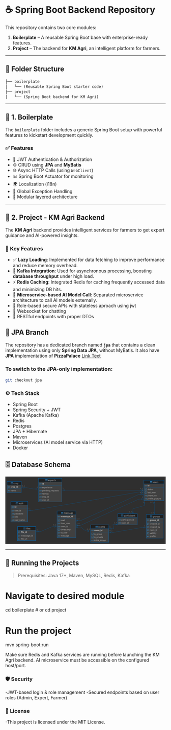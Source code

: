 # ☕ Spring Boot Backend Repository

This repository contains two core modules:

1. **Boilerplate** – A reusable Spring Boot base with enterprise-ready features.
2. **Project** – The backend for **KM Agri**, an intelligent platform for farmers.

---

## 📁 Folder Structure

```text
├── boilerplate
│   └── (Reusable Spring Boot starter code)
├── project
│   └── (Spring Boot backend for KM Agri)
```

---

## 🔧 1. Boilerplate

The `boilerplate` folder includes a generic Spring Boot setup with powerful features to kickstart development quickly.

### ✅ Features

- 🔐 JWT Authentication & Authorization
- ⚙️ CRUD using **JPA** and **MyBatis**
- 🌐 Async HTTP Calls (using `WebClient`)
- 📊 Spring Boot Actuator for monitoring
- 🌍 Localization (i18n)
- 🧪 Global Exception Handling
- 🧱 Modular layered architecture

---

## 🌱 2. Project - KM Agri Backend

The **KM Agri** backend provides intelligent services for farmers to get expert guidance and AI-powered insights.

### 🧩 Key Features

- ✅ **Lazy Loading**: Implemented for data fetching to improve performance and reduce memory overhead.
- 🧵 **Kafka Integration**: Used for asynchronous processing, boosting **database throughput** under high load.
- ⚡ **Redis Caching**: Integrated Redis for caching frequently accessed data and minimizing DB hits.
- 🧠 **Microservice-based AI Model Call**: Separated microservice architecture to call AI models externally.
- 👥 Role-based secure APIs with stateless aproach using jwt 
- 🧵 Websocket for chatting  
- 📄 RESTful endpoints with proper DTOs


## 🌿 JPA Branch

The repository has a dedicated branch named **`jpa`** that contains a clean implementation using only **Spring Data JPA**, without MyBatis.
It also have **JPA** implementation of **PizzaPalace**
[Link Text](https://github.com/Bharatkhalate2121/srpingboot-react)

### To switch to the JPA-only implementation:

```bash
git checkout jpa
```

### ⚙️ Tech Stack

- Spring Boot
- Spring Security + JWT
- Kafka (Apache Kafka)
- Redis
- Postgres
- JPA + Hibernate
- Maven
- Microservices (AI model service via HTTP)
- Docker 

## 🗄️ Database Schema

![KM Agri SQL Diagram](project/Km_Agri/km_agri.png)

---

## 🚀 Running the Projects

> Prerequisites: Java 17+, Maven, MySQL, Redis, Kafka


# Navigate to desired module
cd boilerplate    # or cd project

# Run the project
mvn spring-boot:run

Make sure Redis and Kafka services are running before launching the KM Agri backend.
AI microservice must be accessible on the configured host/port.

### 🛡 Security
-JWT-based login & role management
-Secured endpoints based on user roles (Admin, Expert, Farmer)

### 📄 License
-This project is licensed under the MIT License.
